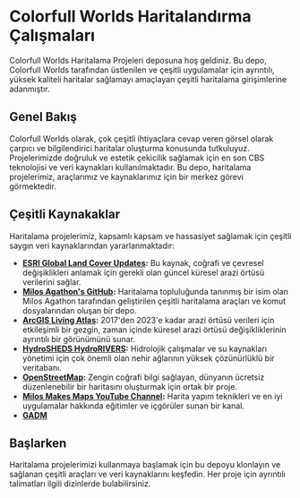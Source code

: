 # Colorfull Worlds Haritalandırma Çalışmaları

Colorfull Worlds Haritalama Projeleri deposuna hoş geldiniz. Bu depo, Colorfull Worlds tarafından üstlenilen ve çeşitli uygulamalar için ayrıntılı, yüksek kaliteli haritalar sağlamayı amaçlayan çeşitli haritalama girişimlerine adanmıştır.

## Genel Bakış

Colorfull Worlds olarak, çok çeşitli ihtiyaçlara cevap veren görsel olarak çarpıcı ve bilgilendirici haritalar oluşturma konusunda tutkuluyuz. Projelerimizde doğruluk ve estetik çekicilik sağlamak için en son CBS teknolojisi ve veri kaynakları kullanılmaktadır. Bu depo, haritalama projelerimiz, araçlarımız ve kaynaklarımız için bir merkez görevi görmektedir.

## Çeşitli Kaynakaklar

Haritalama projelerimiz, kapsamlı kapsam ve hassasiyet sağlamak için çeşitli saygın veri kaynaklarından yararlanmaktadır:

- **[ESRI Global Land Cover Updates](https://www.esri.com/arcgis-blog/products/arcgis-living-atlas/imagery/global-land-cover-updates/):** Bu kaynak, coğrafi ve çevresel değişiklikleri anlamak için gerekli olan güncel küresel arazi örtüsü verilerini sağlar.
- **[Milos Agathon's GitHub](https://github.com/milos-agathon):** Haritalama topluluğunda tanınmış bir isim olan Milos Agathon tarafından geliştirilen çeşitli haritalama araçları ve komut dosyalarından oluşan bir depo.
- **[ArcGIS Living Atlas](https://livingatlas.arcgis.com/landcoverexplorer/#mapCenter=15.63597%2C35.25420%2C3.026490901364503&mode=step&timeExtent=2017%2C2023&year=2023):** 2017'den 2023'e kadar arazi örtüsü verileri için etkileşimli bir gezgin, zaman içinde küresel arazi örtüsü değişikliklerinin ayrıntılı bir görünümünü sunar.
- **[HydroSHEDS HydroRIVERS](https://www.hydrosheds.org/products/hydrorivers):** Hidrolojik çalışmalar ve su kaynakları yönetimi için çok önemli olan nehir ağlarının yüksek çözünürlüklü bir veritabanı.
- **[OpenStreetMap](https://www.openstreetmap.org/#map=2/4.6/12.7):** Zengin coğrafi bilgi sağlayan, dünyanın ücretsiz düzenlenebilir bir haritasını oluşturmak için ortak bir proje.
- **[Milos Makes Maps YouTube Channel](https://www.youtube.com/@milos-makes-maps):** Harita yapım teknikleri ve en iyi uygulamalar hakkında eğitimler ve içgörüler sunan bir kanal.
- **[GADM](https://gadm.org/)**

## Başlarken

Haritalama projelerimizi kullanmaya başlamak için bu depoyu klonlayın ve sağlanan çeşitli araçları ve veri kaynaklarını keşfedin. Her proje için ayrıntılı talimatları ilgili dizinlerde bulabilirsiniz.
